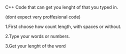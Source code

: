 C++ Code that can get you lenght of that you typed in.

(dont expect very proffesional code)

1.First choose how count length, with spaces or without.

2.Type your words or numbers.

3.Get your lenght of the word
